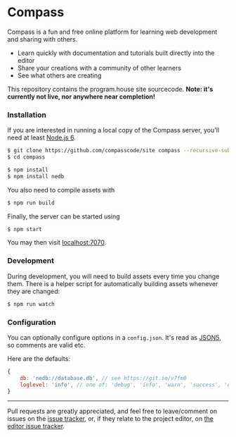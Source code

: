 # Compass

Compass is a fun and free online platform for learning web development and sharing with others.

* Learn quickly with documentation and tutorials built directly into the editor
* Share your creations with a community of other learners
* See what others are creating

This repository contains the program.house site sourcecode. **Note: it's currently not live, nor anywhere near completion!**

### Installation
If you are interested in running a local copy of the Compass server, you'll need at least [Node.js 6](https://nodejs.org/en/download/current/).

```sh
$ git clone https://github.com/compasscode/site compass --recursive-submodules
$ cd compass

$ npm install
$ npm install nedb
```

You also need to compile assets with
```sh
$ npm run build
```

Finally, the server can be started using
```sh
$ npm start
```
You may then visit [localhost:7070](http://localhost:7070/).

### Development
During development, you will need to build assets every time you change them. There is a helper script for automatically building assets whenever they are changed:
```sh
$ npm run watch
```

### Configuration
You can optionally configure options in a `config.json`. It's read as [JSON5](http://json5.org/), so comments are valid etc.

Here are the defaults:
```js
{
	db: 'nedb://database.db', // see https://git.io/v7fm0
	loglevel: 'info', // one of: 'debug', 'info', 'warn', 'success', 'error', 'none'
}
```

---

Pull requests are greatly appreciated, and feel free to leave/comment on issues on the [issue tracker](https://github.com/compasscode/site/issues), or, if they relate to the project editor, on [the editor issue tracker](https://github.com/compasscode/editor/issues).

